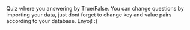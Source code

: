 Quiz where you answering by True/False. You can change questions by importing your data, just dont forget to change key and value pairs according to your database. Enyoj! :)

